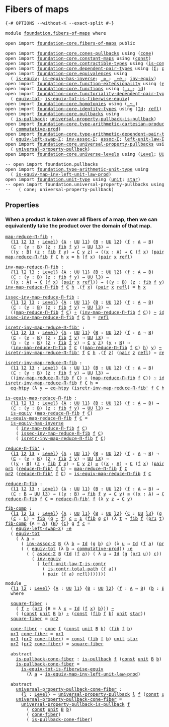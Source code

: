 # Fibers of maps

<pre class="Agda"><a id="27" class="Symbol">{-#</a> <a id="31" class="Keyword">OPTIONS</a> <a id="39" class="Pragma">--without-K</a> <a id="51" class="Pragma">--exact-split</a> <a id="65" class="Symbol">#-}</a>

<a id="70" class="Keyword">module</a> <a id="77" href="foundation.fibers-of-maps.html" class="Module">foundation.fibers-of-maps</a> <a id="103" class="Keyword">where</a>

<a id="110" class="Keyword">open</a> <a id="115" class="Keyword">import</a> <a id="122" href="foundation-core.fibers-of-maps.html" class="Module">foundation-core.fibers-of-maps</a> <a id="153" class="Keyword">public</a>

<a id="161" class="Keyword">open</a> <a id="166" class="Keyword">import</a> <a id="173" href="foundation-core.cones-pullbacks.html" class="Module">foundation-core.cones-pullbacks</a> <a id="205" class="Keyword">using</a> <a id="211" class="Symbol">(</a><a id="212" href="foundation-core.cones-pullbacks.html#1272" class="Function">cone</a><a id="216" class="Symbol">)</a>
<a id="218" class="Keyword">open</a> <a id="223" class="Keyword">import</a> <a id="230" href="foundation-core.constant-maps.html" class="Module">foundation-core.constant-maps</a> <a id="260" class="Keyword">using</a> <a id="266" class="Symbol">(</a><a id="267" href="foundation-core.constant-maps.html#203" class="Function">const</a><a id="272" class="Symbol">)</a>
<a id="274" class="Keyword">open</a> <a id="279" class="Keyword">import</a> <a id="286" href="foundation-core.contractible-types.html" class="Module">foundation-core.contractible-types</a> <a id="321" class="Keyword">using</a> <a id="327" class="Symbol">(</a><a id="328" href="foundation-core.contractible-types.html#2037" class="Function">is-contr-total-path</a><a id="347" class="Symbol">)</a>
<a id="349" class="Keyword">open</a> <a id="354" class="Keyword">import</a> <a id="361" href="foundation-core.dependent-pair-types.html" class="Module">foundation-core.dependent-pair-types</a> <a id="398" class="Keyword">using</a> <a id="404" class="Symbol">(</a><a id="405" href="foundation-core.dependent-pair-types.html#502" class="Record">Σ</a><a id="406" class="Symbol">;</a> <a id="408" href="foundation-core.dependent-pair-types.html#575" class="InductiveConstructor">pair</a><a id="412" class="Symbol">;</a> <a id="414" href="foundation-core.dependent-pair-types.html#592" class="Field">pr1</a><a id="417" class="Symbol">;</a> <a id="419" href="foundation-core.dependent-pair-types.html#604" class="Field">pr2</a><a id="422" class="Symbol">)</a>
<a id="424" class="Keyword">open</a> <a id="429" class="Keyword">import</a> <a id="436" href="foundation-core.equivalences.html" class="Module">foundation-core.equivalences</a> <a id="465" class="Keyword">using</a>
  <a id="473" class="Symbol">(</a> <a id="475" href="foundation-core.equivalences.html#1542" class="Function">is-equiv</a><a id="483" class="Symbol">;</a> <a id="485" href="foundation-core.equivalences.html#2999" class="Function">is-equiv-has-inverse</a><a id="505" class="Symbol">;</a> <a id="507" href="foundation-core.equivalences.html#1607" class="Function Operator">_≃_</a><a id="510" class="Symbol">;</a> <a id="512" href="foundation-core.equivalences.html#7855" class="Function Operator">_∘e_</a><a id="516" class="Symbol">;</a> <a id="518" href="foundation-core.equivalences.html#5707" class="Function">inv-equiv</a><a id="527" class="Symbol">)</a>
<a id="529" class="Keyword">open</a> <a id="534" class="Keyword">import</a> <a id="541" href="foundation-core.function-extensionality.html" class="Module">foundation-core.function-extensionality</a> <a id="581" class="Keyword">using</a> <a id="587" class="Symbol">(</a><a id="588" href="foundation-core.function-extensionality.html#1464" class="Function">eq-htpy</a><a id="595" class="Symbol">)</a>
<a id="597" class="Keyword">open</a> <a id="602" class="Keyword">import</a> <a id="609" href="foundation-core.functions.html" class="Module">foundation-core.functions</a> <a id="635" class="Keyword">using</a> <a id="641" class="Symbol">(</a><a id="642" href="foundation-core.functions.html#407" class="Function Operator">_∘_</a><a id="645" class="Symbol">;</a> <a id="647" href="foundation-core.functions.html#309" class="Function">id</a><a id="649" class="Symbol">)</a>
<a id="651" class="Keyword">open</a> <a id="656" class="Keyword">import</a> <a id="663" href="foundation-core.functoriality-dependent-pair-types.html" class="Module">foundation-core.functoriality-dependent-pair-types</a> <a id="714" class="Keyword">using</a>
  <a id="722" class="Symbol">(</a> <a id="724" href="foundation-core.functoriality-dependent-pair-types.html#6804" class="Function">equiv-tot</a><a id="733" class="Symbol">;</a> <a id="735" href="foundation-core.functoriality-dependent-pair-types.html#5869" class="Function">is-equiv-tot-is-fiberwise-equiv</a><a id="766" class="Symbol">)</a>
<a id="768" class="Keyword">open</a> <a id="773" class="Keyword">import</a> <a id="780" href="foundation-core.homotopies.html" class="Module">foundation-core.homotopies</a> <a id="807" class="Keyword">using</a> <a id="813" class="Symbol">(</a><a id="814" href="foundation-core.homotopies.html#545" class="Function Operator">_~_</a><a id="817" class="Symbol">)</a>
<a id="819" class="Keyword">open</a> <a id="824" class="Keyword">import</a> <a id="831" href="foundation-core.identity-types.html" class="Module">foundation-core.identity-types</a> <a id="862" class="Keyword">using</a> <a id="868" class="Symbol">(</a><a id="869" href="foundation-core.identity-types.html#641" class="Datatype">Id</a><a id="871" class="Symbol">;</a> <a id="873" href="foundation-core.identity-types.html#694" class="InductiveConstructor">refl</a><a id="877" class="Symbol">)</a>
<a id="879" class="Keyword">open</a> <a id="884" class="Keyword">import</a> <a id="891" href="foundation-core.pullbacks.html" class="Module">foundation-core.pullbacks</a> <a id="917" class="Keyword">using</a>
  <a id="925" class="Symbol">(</a> <a id="927" href="foundation-core.pullbacks.html#2909" class="Function">is-pullback</a><a id="938" class="Symbol">;</a> <a id="940" href="foundation-core.pullbacks.html#4103" class="Function">universal-property-pullback-is-pullback</a><a id="979" class="Symbol">)</a>
<a id="981" class="Keyword">open</a> <a id="986" class="Keyword">import</a> <a id="993" href="foundation-core.type-arithmetic-cartesian-product-types.html" class="Module">foundation-core.type-arithmetic-cartesian-product-types</a> <a id="1049" class="Keyword">using</a>
  <a id="1057" class="Symbol">(</a> <a id="1059" href="foundation-core.type-arithmetic-cartesian-product-types.html#2050" class="Function">commutative-prod</a><a id="1075" class="Symbol">)</a>
<a id="1077" class="Keyword">open</a> <a id="1082" class="Keyword">import</a> <a id="1089" href="foundation-core.type-arithmetic-dependent-pair-types.html" class="Module">foundation-core.type-arithmetic-dependent-pair-types</a> <a id="1142" class="Keyword">using</a>
  <a id="1150" class="Symbol">(</a> <a id="1152" href="foundation-core.type-arithmetic-dependent-pair-types.html#10226" class="Function">equiv-left-swap-Σ</a><a id="1169" class="Symbol">;</a> <a id="1171" href="foundation-core.type-arithmetic-dependent-pair-types.html#5795" class="Function">inv-assoc-Σ</a><a id="1182" class="Symbol">;</a> <a id="1184" href="foundation-core.type-arithmetic-dependent-pair-types.html#5662" class="Function">assoc-Σ</a><a id="1191" class="Symbol">;</a> <a id="1193" href="foundation-core.type-arithmetic-dependent-pair-types.html#3077" class="Function">left-unit-law-Σ-is-contr</a><a id="1217" class="Symbol">)</a>
<a id="1219" class="Keyword">open</a> <a id="1224" class="Keyword">import</a> <a id="1231" href="foundation-core.universal-property-pullbacks.html" class="Module">foundation-core.universal-property-pullbacks</a> <a id="1276" class="Keyword">using</a>
  <a id="1284" class="Symbol">(</a> <a id="1286" href="foundation-core.universal-property-pullbacks.html#687" class="Function">universal-property-pullback</a><a id="1313" class="Symbol">)</a>
<a id="1315" class="Keyword">open</a> <a id="1320" class="Keyword">import</a> <a id="1327" href="foundation-core.universe-levels.html" class="Module">foundation-core.universe-levels</a> <a id="1359" class="Keyword">using</a> <a id="1365" class="Symbol">(</a><a id="1366" href="Agda.Primitive.html#597" class="Postulate">Level</a><a id="1371" class="Symbol">;</a> <a id="1373" href="foundation-core.universe-levels.html#222" class="Primitive">UU</a><a id="1375" class="Symbol">)</a>

<a id="1378" class="Comment">-- open import foundation.pullbacks</a>
<a id="1414" class="Keyword">open</a> <a id="1419" class="Keyword">import</a> <a id="1426" href="foundation.type-arithmetic-unit-type.html" class="Module">foundation.type-arithmetic-unit-type</a> <a id="1463" class="Keyword">using</a>
  <a id="1471" class="Symbol">(</a> <a id="1473" href="foundation.type-arithmetic-unit-type.html#3080" class="Function">is-equiv-map-inv-left-unit-law-prod</a><a id="1508" class="Symbol">)</a>
<a id="1510" class="Keyword">open</a> <a id="1515" class="Keyword">import</a> <a id="1522" href="foundation.unit-type.html" class="Module">foundation.unit-type</a> <a id="1543" class="Keyword">using</a> <a id="1549" class="Symbol">(</a><a id="1550" href="foundation.unit-type.html#1075" class="Datatype">unit</a><a id="1554" class="Symbol">;</a> <a id="1556" href="foundation.unit-type.html#1099" class="InductiveConstructor">star</a><a id="1560" class="Symbol">)</a>
<a id="1562" class="Comment">-- open import foundation.universal-property-pullbacks using</a>
<a id="1623" class="Comment">--   ( cone; universal-property-pullback)</a>
</pre>
## Properties

### When a product is taken over all fibers of a map, then we can equivalently take the product over the domain of that map.

<pre class="Agda"><a id="map-reduce-Π-fib"></a><a id="1819" href="foundation.fibers-of-maps.html#1819" class="Function">map-reduce-Π-fib</a> <a id="1836" class="Symbol">:</a>
  <a id="1840" class="Symbol">{</a><a id="1841" href="foundation.fibers-of-maps.html#1841" class="Bound">l1</a> <a id="1844" href="foundation.fibers-of-maps.html#1844" class="Bound">l2</a> <a id="1847" href="foundation.fibers-of-maps.html#1847" class="Bound">l3</a> <a id="1850" class="Symbol">:</a> <a id="1852" href="Agda.Primitive.html#597" class="Postulate">Level</a><a id="1857" class="Symbol">}</a> <a id="1859" class="Symbol">{</a><a id="1860" href="foundation.fibers-of-maps.html#1860" class="Bound">A</a> <a id="1862" class="Symbol">:</a> <a id="1864" href="foundation-core.universe-levels.html#222" class="Primitive">UU</a> <a id="1867" href="foundation.fibers-of-maps.html#1841" class="Bound">l1</a><a id="1869" class="Symbol">}</a> <a id="1871" class="Symbol">{</a><a id="1872" href="foundation.fibers-of-maps.html#1872" class="Bound">B</a> <a id="1874" class="Symbol">:</a> <a id="1876" href="foundation-core.universe-levels.html#222" class="Primitive">UU</a> <a id="1879" href="foundation.fibers-of-maps.html#1844" class="Bound">l2</a><a id="1881" class="Symbol">}</a> <a id="1883" class="Symbol">(</a><a id="1884" href="foundation.fibers-of-maps.html#1884" class="Bound">f</a> <a id="1886" class="Symbol">:</a> <a id="1888" href="foundation.fibers-of-maps.html#1860" class="Bound">A</a> <a id="1890" class="Symbol">→</a> <a id="1892" href="foundation.fibers-of-maps.html#1872" class="Bound">B</a><a id="1893" class="Symbol">)</a>
  <a id="1897" class="Symbol">(</a><a id="1898" href="foundation.fibers-of-maps.html#1898" class="Bound">C</a> <a id="1900" class="Symbol">:</a> <a id="1902" class="Symbol">(</a><a id="1903" href="foundation.fibers-of-maps.html#1903" class="Bound">y</a> <a id="1905" class="Symbol">:</a> <a id="1907" href="foundation.fibers-of-maps.html#1872" class="Bound">B</a><a id="1908" class="Symbol">)</a> <a id="1910" class="Symbol">(</a><a id="1911" href="foundation.fibers-of-maps.html#1911" class="Bound">z</a> <a id="1913" class="Symbol">:</a> <a id="1915" href="foundation-core.fibers-of-maps.html#928" class="Function">fib</a> <a id="1919" href="foundation.fibers-of-maps.html#1884" class="Bound">f</a> <a id="1921" href="foundation.fibers-of-maps.html#1903" class="Bound">y</a><a id="1922" class="Symbol">)</a> <a id="1924" class="Symbol">→</a> <a id="1926" href="foundation-core.universe-levels.html#222" class="Primitive">UU</a> <a id="1929" href="foundation.fibers-of-maps.html#1847" class="Bound">l3</a><a id="1931" class="Symbol">)</a> <a id="1933" class="Symbol">→</a>
  <a id="1937" class="Symbol">((</a><a id="1939" href="foundation.fibers-of-maps.html#1939" class="Bound">y</a> <a id="1941" class="Symbol">:</a> <a id="1943" href="foundation.fibers-of-maps.html#1872" class="Bound">B</a><a id="1944" class="Symbol">)</a> <a id="1946" class="Symbol">(</a><a id="1947" href="foundation.fibers-of-maps.html#1947" class="Bound">z</a> <a id="1949" class="Symbol">:</a> <a id="1951" href="foundation-core.fibers-of-maps.html#928" class="Function">fib</a> <a id="1955" href="foundation.fibers-of-maps.html#1884" class="Bound">f</a> <a id="1957" href="foundation.fibers-of-maps.html#1939" class="Bound">y</a><a id="1958" class="Symbol">)</a> <a id="1960" class="Symbol">→</a> <a id="1962" href="foundation.fibers-of-maps.html#1898" class="Bound">C</a> <a id="1964" href="foundation.fibers-of-maps.html#1939" class="Bound">y</a> <a id="1966" href="foundation.fibers-of-maps.html#1947" class="Bound">z</a><a id="1967" class="Symbol">)</a> <a id="1969" class="Symbol">→</a> <a id="1971" class="Symbol">((</a><a id="1973" href="foundation.fibers-of-maps.html#1973" class="Bound">x</a> <a id="1975" class="Symbol">:</a> <a id="1977" href="foundation.fibers-of-maps.html#1860" class="Bound">A</a><a id="1978" class="Symbol">)</a> <a id="1980" class="Symbol">→</a> <a id="1982" href="foundation.fibers-of-maps.html#1898" class="Bound">C</a> <a id="1984" class="Symbol">(</a><a id="1985" href="foundation.fibers-of-maps.html#1884" class="Bound">f</a> <a id="1987" href="foundation.fibers-of-maps.html#1973" class="Bound">x</a><a id="1988" class="Symbol">)</a> <a id="1990" class="Symbol">(</a><a id="1991" href="foundation-core.dependent-pair-types.html#575" class="InductiveConstructor">pair</a> <a id="1996" href="foundation.fibers-of-maps.html#1973" class="Bound">x</a> <a id="1998" href="foundation-core.identity-types.html#694" class="InductiveConstructor">refl</a><a id="2002" class="Symbol">))</a>
<a id="2005" href="foundation.fibers-of-maps.html#1819" class="Function">map-reduce-Π-fib</a> <a id="2022" href="foundation.fibers-of-maps.html#2022" class="Bound">f</a> <a id="2024" href="foundation.fibers-of-maps.html#2024" class="Bound">C</a> <a id="2026" href="foundation.fibers-of-maps.html#2026" class="Bound">h</a> <a id="2028" href="foundation.fibers-of-maps.html#2028" class="Bound">x</a> <a id="2030" class="Symbol">=</a> <a id="2032" href="foundation.fibers-of-maps.html#2026" class="Bound">h</a> <a id="2034" class="Symbol">(</a><a id="2035" href="foundation.fibers-of-maps.html#2022" class="Bound">f</a> <a id="2037" href="foundation.fibers-of-maps.html#2028" class="Bound">x</a><a id="2038" class="Symbol">)</a> <a id="2040" class="Symbol">(</a><a id="2041" href="foundation-core.dependent-pair-types.html#575" class="InductiveConstructor">pair</a> <a id="2046" href="foundation.fibers-of-maps.html#2028" class="Bound">x</a> <a id="2048" href="foundation-core.identity-types.html#694" class="InductiveConstructor">refl</a><a id="2052" class="Symbol">)</a>

<a id="inv-map-reduce-Π-fib"></a><a id="2055" href="foundation.fibers-of-maps.html#2055" class="Function">inv-map-reduce-Π-fib</a> <a id="2076" class="Symbol">:</a>
  <a id="2080" class="Symbol">{</a><a id="2081" href="foundation.fibers-of-maps.html#2081" class="Bound">l1</a> <a id="2084" href="foundation.fibers-of-maps.html#2084" class="Bound">l2</a> <a id="2087" href="foundation.fibers-of-maps.html#2087" class="Bound">l3</a> <a id="2090" class="Symbol">:</a> <a id="2092" href="Agda.Primitive.html#597" class="Postulate">Level</a><a id="2097" class="Symbol">}</a> <a id="2099" class="Symbol">{</a><a id="2100" href="foundation.fibers-of-maps.html#2100" class="Bound">A</a> <a id="2102" class="Symbol">:</a> <a id="2104" href="foundation-core.universe-levels.html#222" class="Primitive">UU</a> <a id="2107" href="foundation.fibers-of-maps.html#2081" class="Bound">l1</a><a id="2109" class="Symbol">}</a> <a id="2111" class="Symbol">{</a><a id="2112" href="foundation.fibers-of-maps.html#2112" class="Bound">B</a> <a id="2114" class="Symbol">:</a> <a id="2116" href="foundation-core.universe-levels.html#222" class="Primitive">UU</a> <a id="2119" href="foundation.fibers-of-maps.html#2084" class="Bound">l2</a><a id="2121" class="Symbol">}</a> <a id="2123" class="Symbol">(</a><a id="2124" href="foundation.fibers-of-maps.html#2124" class="Bound">f</a> <a id="2126" class="Symbol">:</a> <a id="2128" href="foundation.fibers-of-maps.html#2100" class="Bound">A</a> <a id="2130" class="Symbol">→</a> <a id="2132" href="foundation.fibers-of-maps.html#2112" class="Bound">B</a><a id="2133" class="Symbol">)</a>
  <a id="2137" class="Symbol">(</a><a id="2138" href="foundation.fibers-of-maps.html#2138" class="Bound">C</a> <a id="2140" class="Symbol">:</a> <a id="2142" class="Symbol">(</a><a id="2143" href="foundation.fibers-of-maps.html#2143" class="Bound">y</a> <a id="2145" class="Symbol">:</a> <a id="2147" href="foundation.fibers-of-maps.html#2112" class="Bound">B</a><a id="2148" class="Symbol">)</a> <a id="2150" class="Symbol">(</a><a id="2151" href="foundation.fibers-of-maps.html#2151" class="Bound">z</a> <a id="2153" class="Symbol">:</a> <a id="2155" href="foundation-core.fibers-of-maps.html#928" class="Function">fib</a> <a id="2159" href="foundation.fibers-of-maps.html#2124" class="Bound">f</a> <a id="2161" href="foundation.fibers-of-maps.html#2143" class="Bound">y</a><a id="2162" class="Symbol">)</a> <a id="2164" class="Symbol">→</a> <a id="2166" href="foundation-core.universe-levels.html#222" class="Primitive">UU</a> <a id="2169" href="foundation.fibers-of-maps.html#2087" class="Bound">l3</a><a id="2171" class="Symbol">)</a> <a id="2173" class="Symbol">→</a>
  <a id="2177" class="Symbol">((</a><a id="2179" href="foundation.fibers-of-maps.html#2179" class="Bound">x</a> <a id="2181" class="Symbol">:</a> <a id="2183" href="foundation.fibers-of-maps.html#2100" class="Bound">A</a><a id="2184" class="Symbol">)</a> <a id="2186" class="Symbol">→</a> <a id="2188" href="foundation.fibers-of-maps.html#2138" class="Bound">C</a> <a id="2190" class="Symbol">(</a><a id="2191" href="foundation.fibers-of-maps.html#2124" class="Bound">f</a> <a id="2193" href="foundation.fibers-of-maps.html#2179" class="Bound">x</a><a id="2194" class="Symbol">)</a> <a id="2196" class="Symbol">(</a><a id="2197" href="foundation-core.dependent-pair-types.html#575" class="InductiveConstructor">pair</a> <a id="2202" href="foundation.fibers-of-maps.html#2179" class="Bound">x</a> <a id="2204" href="foundation-core.identity-types.html#694" class="InductiveConstructor">refl</a><a id="2208" class="Symbol">))</a> <a id="2211" class="Symbol">→</a> <a id="2213" class="Symbol">((</a><a id="2215" href="foundation.fibers-of-maps.html#2215" class="Bound">y</a> <a id="2217" class="Symbol">:</a> <a id="2219" href="foundation.fibers-of-maps.html#2112" class="Bound">B</a><a id="2220" class="Symbol">)</a> <a id="2222" class="Symbol">(</a><a id="2223" href="foundation.fibers-of-maps.html#2223" class="Bound">z</a> <a id="2225" class="Symbol">:</a> <a id="2227" href="foundation-core.fibers-of-maps.html#928" class="Function">fib</a> <a id="2231" href="foundation.fibers-of-maps.html#2124" class="Bound">f</a> <a id="2233" href="foundation.fibers-of-maps.html#2215" class="Bound">y</a><a id="2234" class="Symbol">)</a> <a id="2236" class="Symbol">→</a> <a id="2238" href="foundation.fibers-of-maps.html#2138" class="Bound">C</a> <a id="2240" href="foundation.fibers-of-maps.html#2215" class="Bound">y</a> <a id="2242" href="foundation.fibers-of-maps.html#2223" class="Bound">z</a><a id="2243" class="Symbol">)</a>
<a id="2245" href="foundation.fibers-of-maps.html#2055" class="Function">inv-map-reduce-Π-fib</a> <a id="2266" href="foundation.fibers-of-maps.html#2266" class="Bound">f</a> <a id="2268" href="foundation.fibers-of-maps.html#2268" class="Bound">C</a> <a id="2270" href="foundation.fibers-of-maps.html#2270" class="Bound">h</a> <a id="2272" class="DottedPattern Symbol">.(</a><a id="2274" href="foundation.fibers-of-maps.html#2266" class="DottedPattern Bound">f</a> <a id="2276" href="foundation.fibers-of-maps.html#2285" class="DottedPattern Bound">x</a><a id="2277" class="DottedPattern Symbol">)</a> <a id="2279" class="Symbol">(</a><a id="2280" href="foundation-core.dependent-pair-types.html#575" class="InductiveConstructor">pair</a> <a id="2285" href="foundation.fibers-of-maps.html#2285" class="Bound">x</a> <a id="2287" href="foundation-core.identity-types.html#694" class="InductiveConstructor">refl</a><a id="2291" class="Symbol">)</a> <a id="2293" class="Symbol">=</a> <a id="2295" href="foundation.fibers-of-maps.html#2270" class="Bound">h</a> <a id="2297" href="foundation.fibers-of-maps.html#2285" class="Bound">x</a>

<a id="issec-inv-map-reduce-Π-fib"></a><a id="2300" href="foundation.fibers-of-maps.html#2300" class="Function">issec-inv-map-reduce-Π-fib</a> <a id="2327" class="Symbol">:</a>
  <a id="2331" class="Symbol">{</a><a id="2332" href="foundation.fibers-of-maps.html#2332" class="Bound">l1</a> <a id="2335" href="foundation.fibers-of-maps.html#2335" class="Bound">l2</a> <a id="2338" href="foundation.fibers-of-maps.html#2338" class="Bound">l3</a> <a id="2341" class="Symbol">:</a> <a id="2343" href="Agda.Primitive.html#597" class="Postulate">Level</a><a id="2348" class="Symbol">}</a> <a id="2350" class="Symbol">{</a><a id="2351" href="foundation.fibers-of-maps.html#2351" class="Bound">A</a> <a id="2353" class="Symbol">:</a> <a id="2355" href="foundation-core.universe-levels.html#222" class="Primitive">UU</a> <a id="2358" href="foundation.fibers-of-maps.html#2332" class="Bound">l1</a><a id="2360" class="Symbol">}</a> <a id="2362" class="Symbol">{</a><a id="2363" href="foundation.fibers-of-maps.html#2363" class="Bound">B</a> <a id="2365" class="Symbol">:</a> <a id="2367" href="foundation-core.universe-levels.html#222" class="Primitive">UU</a> <a id="2370" href="foundation.fibers-of-maps.html#2335" class="Bound">l2</a><a id="2372" class="Symbol">}</a> <a id="2374" class="Symbol">(</a><a id="2375" href="foundation.fibers-of-maps.html#2375" class="Bound">f</a> <a id="2377" class="Symbol">:</a> <a id="2379" href="foundation.fibers-of-maps.html#2351" class="Bound">A</a> <a id="2381" class="Symbol">→</a> <a id="2383" href="foundation.fibers-of-maps.html#2363" class="Bound">B</a><a id="2384" class="Symbol">)</a>
  <a id="2388" class="Symbol">(</a><a id="2389" href="foundation.fibers-of-maps.html#2389" class="Bound">C</a> <a id="2391" class="Symbol">:</a> <a id="2393" class="Symbol">(</a><a id="2394" href="foundation.fibers-of-maps.html#2394" class="Bound">y</a> <a id="2396" class="Symbol">:</a> <a id="2398" href="foundation.fibers-of-maps.html#2363" class="Bound">B</a><a id="2399" class="Symbol">)</a> <a id="2401" class="Symbol">(</a><a id="2402" href="foundation.fibers-of-maps.html#2402" class="Bound">z</a> <a id="2404" class="Symbol">:</a> <a id="2406" href="foundation-core.fibers-of-maps.html#928" class="Function">fib</a> <a id="2410" href="foundation.fibers-of-maps.html#2375" class="Bound">f</a> <a id="2412" href="foundation.fibers-of-maps.html#2394" class="Bound">y</a><a id="2413" class="Symbol">)</a> <a id="2415" class="Symbol">→</a> <a id="2417" href="foundation-core.universe-levels.html#222" class="Primitive">UU</a> <a id="2420" href="foundation.fibers-of-maps.html#2338" class="Bound">l3</a><a id="2422" class="Symbol">)</a> <a id="2424" class="Symbol">→</a>
  <a id="2428" class="Symbol">((</a><a id="2430" href="foundation.fibers-of-maps.html#1819" class="Function">map-reduce-Π-fib</a> <a id="2447" href="foundation.fibers-of-maps.html#2375" class="Bound">f</a> <a id="2449" href="foundation.fibers-of-maps.html#2389" class="Bound">C</a><a id="2450" class="Symbol">)</a> <a id="2452" href="foundation-core.functions.html#407" class="Function Operator">∘</a> <a id="2454" class="Symbol">(</a><a id="2455" href="foundation.fibers-of-maps.html#2055" class="Function">inv-map-reduce-Π-fib</a> <a id="2476" href="foundation.fibers-of-maps.html#2375" class="Bound">f</a> <a id="2478" href="foundation.fibers-of-maps.html#2389" class="Bound">C</a><a id="2479" class="Symbol">))</a> <a id="2482" href="foundation-core.homotopies.html#545" class="Function Operator">~</a> <a id="2484" href="foundation-core.functions.html#309" class="Function">id</a>
<a id="2487" href="foundation.fibers-of-maps.html#2300" class="Function">issec-inv-map-reduce-Π-fib</a> <a id="2514" href="foundation.fibers-of-maps.html#2514" class="Bound">f</a> <a id="2516" href="foundation.fibers-of-maps.html#2516" class="Bound">C</a> <a id="2518" href="foundation.fibers-of-maps.html#2518" class="Bound">h</a> <a id="2520" class="Symbol">=</a> <a id="2522" href="foundation-core.identity-types.html#694" class="InductiveConstructor">refl</a>

<a id="isretr-inv-map-reduce-Π-fib&#39;"></a><a id="2528" href="foundation.fibers-of-maps.html#2528" class="Function">isretr-inv-map-reduce-Π-fib&#39;</a> <a id="2557" class="Symbol">:</a>
  <a id="2561" class="Symbol">{</a><a id="2562" href="foundation.fibers-of-maps.html#2562" class="Bound">l1</a> <a id="2565" href="foundation.fibers-of-maps.html#2565" class="Bound">l2</a> <a id="2568" href="foundation.fibers-of-maps.html#2568" class="Bound">l3</a> <a id="2571" class="Symbol">:</a> <a id="2573" href="Agda.Primitive.html#597" class="Postulate">Level</a><a id="2578" class="Symbol">}</a> <a id="2580" class="Symbol">{</a><a id="2581" href="foundation.fibers-of-maps.html#2581" class="Bound">A</a> <a id="2583" class="Symbol">:</a> <a id="2585" href="foundation-core.universe-levels.html#222" class="Primitive">UU</a> <a id="2588" href="foundation.fibers-of-maps.html#2562" class="Bound">l1</a><a id="2590" class="Symbol">}</a> <a id="2592" class="Symbol">{</a><a id="2593" href="foundation.fibers-of-maps.html#2593" class="Bound">B</a> <a id="2595" class="Symbol">:</a> <a id="2597" href="foundation-core.universe-levels.html#222" class="Primitive">UU</a> <a id="2600" href="foundation.fibers-of-maps.html#2565" class="Bound">l2</a><a id="2602" class="Symbol">}</a> <a id="2604" class="Symbol">(</a><a id="2605" href="foundation.fibers-of-maps.html#2605" class="Bound">f</a> <a id="2607" class="Symbol">:</a> <a id="2609" href="foundation.fibers-of-maps.html#2581" class="Bound">A</a> <a id="2611" class="Symbol">→</a> <a id="2613" href="foundation.fibers-of-maps.html#2593" class="Bound">B</a><a id="2614" class="Symbol">)</a>
  <a id="2618" class="Symbol">(</a><a id="2619" href="foundation.fibers-of-maps.html#2619" class="Bound">C</a> <a id="2621" class="Symbol">:</a> <a id="2623" class="Symbol">(</a><a id="2624" href="foundation.fibers-of-maps.html#2624" class="Bound">y</a> <a id="2626" class="Symbol">:</a> <a id="2628" href="foundation.fibers-of-maps.html#2593" class="Bound">B</a><a id="2629" class="Symbol">)</a> <a id="2631" class="Symbol">(</a><a id="2632" href="foundation.fibers-of-maps.html#2632" class="Bound">z</a> <a id="2634" class="Symbol">:</a> <a id="2636" href="foundation-core.fibers-of-maps.html#928" class="Function">fib</a> <a id="2640" href="foundation.fibers-of-maps.html#2605" class="Bound">f</a> <a id="2642" href="foundation.fibers-of-maps.html#2624" class="Bound">y</a><a id="2643" class="Symbol">)</a> <a id="2645" class="Symbol">→</a> <a id="2647" href="foundation-core.universe-levels.html#222" class="Primitive">UU</a> <a id="2650" href="foundation.fibers-of-maps.html#2568" class="Bound">l3</a><a id="2652" class="Symbol">)</a> <a id="2654" class="Symbol">→</a>
  <a id="2658" class="Symbol">(</a><a id="2659" href="foundation.fibers-of-maps.html#2659" class="Bound">h</a> <a id="2661" class="Symbol">:</a> <a id="2663" class="Symbol">(</a><a id="2664" href="foundation.fibers-of-maps.html#2664" class="Bound">y</a> <a id="2666" class="Symbol">:</a> <a id="2668" href="foundation.fibers-of-maps.html#2593" class="Bound">B</a><a id="2669" class="Symbol">)</a> <a id="2671" class="Symbol">(</a><a id="2672" href="foundation.fibers-of-maps.html#2672" class="Bound">z</a> <a id="2674" class="Symbol">:</a> <a id="2676" href="foundation-core.fibers-of-maps.html#928" class="Function">fib</a> <a id="2680" href="foundation.fibers-of-maps.html#2605" class="Bound">f</a> <a id="2682" href="foundation.fibers-of-maps.html#2664" class="Bound">y</a><a id="2683" class="Symbol">)</a> <a id="2685" class="Symbol">→</a> <a id="2687" href="foundation.fibers-of-maps.html#2619" class="Bound">C</a> <a id="2689" href="foundation.fibers-of-maps.html#2664" class="Bound">y</a> <a id="2691" href="foundation.fibers-of-maps.html#2672" class="Bound">z</a><a id="2692" class="Symbol">)</a> <a id="2694" class="Symbol">(</a><a id="2695" href="foundation.fibers-of-maps.html#2695" class="Bound">y</a> <a id="2697" class="Symbol">:</a> <a id="2699" href="foundation.fibers-of-maps.html#2593" class="Bound">B</a><a id="2700" class="Symbol">)</a> <a id="2702" class="Symbol">→</a>
  <a id="2706" class="Symbol">(</a><a id="2707" href="foundation.fibers-of-maps.html#2055" class="Function">inv-map-reduce-Π-fib</a> <a id="2728" href="foundation.fibers-of-maps.html#2605" class="Bound">f</a> <a id="2730" href="foundation.fibers-of-maps.html#2619" class="Bound">C</a> <a id="2732" class="Symbol">((</a><a id="2734" href="foundation.fibers-of-maps.html#1819" class="Function">map-reduce-Π-fib</a> <a id="2751" href="foundation.fibers-of-maps.html#2605" class="Bound">f</a> <a id="2753" href="foundation.fibers-of-maps.html#2619" class="Bound">C</a><a id="2754" class="Symbol">)</a> <a id="2756" href="foundation.fibers-of-maps.html#2659" class="Bound">h</a><a id="2757" class="Symbol">)</a> <a id="2759" href="foundation.fibers-of-maps.html#2695" class="Bound">y</a><a id="2760" class="Symbol">)</a> <a id="2762" href="foundation-core.homotopies.html#545" class="Function Operator">~</a> <a id="2764" class="Symbol">(</a><a id="2765" href="foundation.fibers-of-maps.html#2659" class="Bound">h</a> <a id="2767" href="foundation.fibers-of-maps.html#2695" class="Bound">y</a><a id="2768" class="Symbol">)</a>
<a id="2770" href="foundation.fibers-of-maps.html#2528" class="Function">isretr-inv-map-reduce-Π-fib&#39;</a> <a id="2799" href="foundation.fibers-of-maps.html#2799" class="Bound">f</a> <a id="2801" href="foundation.fibers-of-maps.html#2801" class="Bound">C</a> <a id="2803" href="foundation.fibers-of-maps.html#2803" class="Bound">h</a> <a id="2805" class="DottedPattern Symbol">.(</a><a id="2807" href="foundation.fibers-of-maps.html#2799" class="DottedPattern Bound">f</a> <a id="2809" href="foundation.fibers-of-maps.html#2818" class="DottedPattern Bound">z</a><a id="2810" class="DottedPattern Symbol">)</a> <a id="2812" class="Symbol">(</a><a id="2813" href="foundation-core.dependent-pair-types.html#575" class="InductiveConstructor">pair</a> <a id="2818" href="foundation.fibers-of-maps.html#2818" class="Bound">z</a> <a id="2820" href="foundation-core.identity-types.html#694" class="InductiveConstructor">refl</a><a id="2824" class="Symbol">)</a> <a id="2826" class="Symbol">=</a> <a id="2828" href="foundation-core.identity-types.html#694" class="InductiveConstructor">refl</a>

<a id="isretr-inv-map-reduce-Π-fib"></a><a id="2834" href="foundation.fibers-of-maps.html#2834" class="Function">isretr-inv-map-reduce-Π-fib</a> <a id="2862" class="Symbol">:</a>
  <a id="2866" class="Symbol">{</a><a id="2867" href="foundation.fibers-of-maps.html#2867" class="Bound">l1</a> <a id="2870" href="foundation.fibers-of-maps.html#2870" class="Bound">l2</a> <a id="2873" href="foundation.fibers-of-maps.html#2873" class="Bound">l3</a> <a id="2876" class="Symbol">:</a> <a id="2878" href="Agda.Primitive.html#597" class="Postulate">Level</a><a id="2883" class="Symbol">}</a> <a id="2885" class="Symbol">{</a><a id="2886" href="foundation.fibers-of-maps.html#2886" class="Bound">A</a> <a id="2888" class="Symbol">:</a> <a id="2890" href="foundation-core.universe-levels.html#222" class="Primitive">UU</a> <a id="2893" href="foundation.fibers-of-maps.html#2867" class="Bound">l1</a><a id="2895" class="Symbol">}</a> <a id="2897" class="Symbol">{</a><a id="2898" href="foundation.fibers-of-maps.html#2898" class="Bound">B</a> <a id="2900" class="Symbol">:</a> <a id="2902" href="foundation-core.universe-levels.html#222" class="Primitive">UU</a> <a id="2905" href="foundation.fibers-of-maps.html#2870" class="Bound">l2</a><a id="2907" class="Symbol">}</a> <a id="2909" class="Symbol">(</a><a id="2910" href="foundation.fibers-of-maps.html#2910" class="Bound">f</a> <a id="2912" class="Symbol">:</a> <a id="2914" href="foundation.fibers-of-maps.html#2886" class="Bound">A</a> <a id="2916" class="Symbol">→</a> <a id="2918" href="foundation.fibers-of-maps.html#2898" class="Bound">B</a><a id="2919" class="Symbol">)</a>
  <a id="2923" class="Symbol">(</a><a id="2924" href="foundation.fibers-of-maps.html#2924" class="Bound">C</a> <a id="2926" class="Symbol">:</a> <a id="2928" class="Symbol">(</a><a id="2929" href="foundation.fibers-of-maps.html#2929" class="Bound">y</a> <a id="2931" class="Symbol">:</a> <a id="2933" href="foundation.fibers-of-maps.html#2898" class="Bound">B</a><a id="2934" class="Symbol">)</a> <a id="2936" class="Symbol">(</a><a id="2937" href="foundation.fibers-of-maps.html#2937" class="Bound">z</a> <a id="2939" class="Symbol">:</a> <a id="2941" href="foundation-core.fibers-of-maps.html#928" class="Function">fib</a> <a id="2945" href="foundation.fibers-of-maps.html#2910" class="Bound">f</a> <a id="2947" href="foundation.fibers-of-maps.html#2929" class="Bound">y</a><a id="2948" class="Symbol">)</a> <a id="2950" class="Symbol">→</a> <a id="2952" href="foundation-core.universe-levels.html#222" class="Primitive">UU</a> <a id="2955" href="foundation.fibers-of-maps.html#2873" class="Bound">l3</a><a id="2957" class="Symbol">)</a> <a id="2959" class="Symbol">→</a>
  <a id="2963" class="Symbol">((</a><a id="2965" href="foundation.fibers-of-maps.html#2055" class="Function">inv-map-reduce-Π-fib</a> <a id="2986" href="foundation.fibers-of-maps.html#2910" class="Bound">f</a> <a id="2988" href="foundation.fibers-of-maps.html#2924" class="Bound">C</a><a id="2989" class="Symbol">)</a> <a id="2991" href="foundation-core.functions.html#407" class="Function Operator">∘</a> <a id="2993" class="Symbol">(</a><a id="2994" href="foundation.fibers-of-maps.html#1819" class="Function">map-reduce-Π-fib</a> <a id="3011" href="foundation.fibers-of-maps.html#2910" class="Bound">f</a> <a id="3013" href="foundation.fibers-of-maps.html#2924" class="Bound">C</a><a id="3014" class="Symbol">))</a> <a id="3017" href="foundation-core.homotopies.html#545" class="Function Operator">~</a> <a id="3019" href="foundation-core.functions.html#309" class="Function">id</a>
<a id="3022" href="foundation.fibers-of-maps.html#2834" class="Function">isretr-inv-map-reduce-Π-fib</a> <a id="3050" href="foundation.fibers-of-maps.html#3050" class="Bound">f</a> <a id="3052" href="foundation.fibers-of-maps.html#3052" class="Bound">C</a> <a id="3054" href="foundation.fibers-of-maps.html#3054" class="Bound">h</a> <a id="3056" class="Symbol">=</a>
  <a id="3060" href="foundation-core.function-extensionality.html#1464" class="Function">eq-htpy</a> <a id="3068" class="Symbol">(λ</a> <a id="3071" href="foundation.fibers-of-maps.html#3071" class="Bound">y</a> <a id="3073" class="Symbol">→</a> <a id="3075" href="foundation-core.function-extensionality.html#1464" class="Function">eq-htpy</a> <a id="3083" class="Symbol">(</a><a id="3084" href="foundation.fibers-of-maps.html#2528" class="Function">isretr-inv-map-reduce-Π-fib&#39;</a> <a id="3113" href="foundation.fibers-of-maps.html#3050" class="Bound">f</a> <a id="3115" href="foundation.fibers-of-maps.html#3052" class="Bound">C</a> <a id="3117" href="foundation.fibers-of-maps.html#3054" class="Bound">h</a> <a id="3119" href="foundation.fibers-of-maps.html#3071" class="Bound">y</a><a id="3120" class="Symbol">))</a>

<a id="is-equiv-map-reduce-Π-fib"></a><a id="3124" href="foundation.fibers-of-maps.html#3124" class="Function">is-equiv-map-reduce-Π-fib</a> <a id="3150" class="Symbol">:</a>
  <a id="3154" class="Symbol">{</a><a id="3155" href="foundation.fibers-of-maps.html#3155" class="Bound">l1</a> <a id="3158" href="foundation.fibers-of-maps.html#3158" class="Bound">l2</a> <a id="3161" href="foundation.fibers-of-maps.html#3161" class="Bound">l3</a> <a id="3164" class="Symbol">:</a> <a id="3166" href="Agda.Primitive.html#597" class="Postulate">Level</a><a id="3171" class="Symbol">}</a> <a id="3173" class="Symbol">{</a><a id="3174" href="foundation.fibers-of-maps.html#3174" class="Bound">A</a> <a id="3176" class="Symbol">:</a> <a id="3178" href="foundation-core.universe-levels.html#222" class="Primitive">UU</a> <a id="3181" href="foundation.fibers-of-maps.html#3155" class="Bound">l1</a><a id="3183" class="Symbol">}</a> <a id="3185" class="Symbol">{</a><a id="3186" href="foundation.fibers-of-maps.html#3186" class="Bound">B</a> <a id="3188" class="Symbol">:</a> <a id="3190" href="foundation-core.universe-levels.html#222" class="Primitive">UU</a> <a id="3193" href="foundation.fibers-of-maps.html#3158" class="Bound">l2</a><a id="3195" class="Symbol">}</a> <a id="3197" class="Symbol">(</a><a id="3198" href="foundation.fibers-of-maps.html#3198" class="Bound">f</a> <a id="3200" class="Symbol">:</a> <a id="3202" href="foundation.fibers-of-maps.html#3174" class="Bound">A</a> <a id="3204" class="Symbol">→</a> <a id="3206" href="foundation.fibers-of-maps.html#3186" class="Bound">B</a><a id="3207" class="Symbol">)</a> <a id="3209" class="Symbol">→</a>
  <a id="3213" class="Symbol">(</a><a id="3214" href="foundation.fibers-of-maps.html#3214" class="Bound">C</a> <a id="3216" class="Symbol">:</a> <a id="3218" class="Symbol">(</a><a id="3219" href="foundation.fibers-of-maps.html#3219" class="Bound">y</a> <a id="3221" class="Symbol">:</a> <a id="3223" href="foundation.fibers-of-maps.html#3186" class="Bound">B</a><a id="3224" class="Symbol">)</a> <a id="3226" class="Symbol">(</a><a id="3227" href="foundation.fibers-of-maps.html#3227" class="Bound">z</a> <a id="3229" class="Symbol">:</a> <a id="3231" href="foundation-core.fibers-of-maps.html#928" class="Function">fib</a> <a id="3235" href="foundation.fibers-of-maps.html#3198" class="Bound">f</a> <a id="3237" href="foundation.fibers-of-maps.html#3219" class="Bound">y</a><a id="3238" class="Symbol">)</a> <a id="3240" class="Symbol">→</a> <a id="3242" href="foundation-core.universe-levels.html#222" class="Primitive">UU</a> <a id="3245" href="foundation.fibers-of-maps.html#3161" class="Bound">l3</a><a id="3247" class="Symbol">)</a> <a id="3249" class="Symbol">→</a>
  <a id="3253" href="foundation-core.equivalences.html#1542" class="Function">is-equiv</a> <a id="3262" class="Symbol">(</a><a id="3263" href="foundation.fibers-of-maps.html#1819" class="Function">map-reduce-Π-fib</a> <a id="3280" href="foundation.fibers-of-maps.html#3198" class="Bound">f</a> <a id="3282" href="foundation.fibers-of-maps.html#3214" class="Bound">C</a><a id="3283" class="Symbol">)</a>
<a id="3285" href="foundation.fibers-of-maps.html#3124" class="Function">is-equiv-map-reduce-Π-fib</a> <a id="3311" href="foundation.fibers-of-maps.html#3311" class="Bound">f</a> <a id="3313" href="foundation.fibers-of-maps.html#3313" class="Bound">C</a> <a id="3315" class="Symbol">=</a>
  <a id="3319" href="foundation-core.equivalences.html#2999" class="Function">is-equiv-has-inverse</a>
    <a id="3344" class="Symbol">(</a> <a id="3346" href="foundation.fibers-of-maps.html#2055" class="Function">inv-map-reduce-Π-fib</a> <a id="3367" href="foundation.fibers-of-maps.html#3311" class="Bound">f</a> <a id="3369" href="foundation.fibers-of-maps.html#3313" class="Bound">C</a><a id="3370" class="Symbol">)</a>
    <a id="3376" class="Symbol">(</a> <a id="3378" href="foundation.fibers-of-maps.html#2300" class="Function">issec-inv-map-reduce-Π-fib</a> <a id="3405" href="foundation.fibers-of-maps.html#3311" class="Bound">f</a> <a id="3407" href="foundation.fibers-of-maps.html#3313" class="Bound">C</a><a id="3408" class="Symbol">)</a>
    <a id="3414" class="Symbol">(</a> <a id="3416" href="foundation.fibers-of-maps.html#2834" class="Function">isretr-inv-map-reduce-Π-fib</a> <a id="3444" href="foundation.fibers-of-maps.html#3311" class="Bound">f</a> <a id="3446" href="foundation.fibers-of-maps.html#3313" class="Bound">C</a><a id="3447" class="Symbol">)</a>

<a id="reduce-Π-fib&#39;"></a><a id="3450" href="foundation.fibers-of-maps.html#3450" class="Function">reduce-Π-fib&#39;</a> <a id="3464" class="Symbol">:</a>
  <a id="3468" class="Symbol">{</a><a id="3469" href="foundation.fibers-of-maps.html#3469" class="Bound">l1</a> <a id="3472" href="foundation.fibers-of-maps.html#3472" class="Bound">l2</a> <a id="3475" href="foundation.fibers-of-maps.html#3475" class="Bound">l3</a> <a id="3478" class="Symbol">:</a> <a id="3480" href="Agda.Primitive.html#597" class="Postulate">Level</a><a id="3485" class="Symbol">}</a> <a id="3487" class="Symbol">{</a><a id="3488" href="foundation.fibers-of-maps.html#3488" class="Bound">A</a> <a id="3490" class="Symbol">:</a> <a id="3492" href="foundation-core.universe-levels.html#222" class="Primitive">UU</a> <a id="3495" href="foundation.fibers-of-maps.html#3469" class="Bound">l1</a><a id="3497" class="Symbol">}</a> <a id="3499" class="Symbol">{</a><a id="3500" href="foundation.fibers-of-maps.html#3500" class="Bound">B</a> <a id="3502" class="Symbol">:</a> <a id="3504" href="foundation-core.universe-levels.html#222" class="Primitive">UU</a> <a id="3507" href="foundation.fibers-of-maps.html#3472" class="Bound">l2</a><a id="3509" class="Symbol">}</a> <a id="3511" class="Symbol">(</a><a id="3512" href="foundation.fibers-of-maps.html#3512" class="Bound">f</a> <a id="3514" class="Symbol">:</a> <a id="3516" href="foundation.fibers-of-maps.html#3488" class="Bound">A</a> <a id="3518" class="Symbol">→</a> <a id="3520" href="foundation.fibers-of-maps.html#3500" class="Bound">B</a><a id="3521" class="Symbol">)</a> <a id="3523" class="Symbol">→</a>
  <a id="3527" class="Symbol">(</a><a id="3528" href="foundation.fibers-of-maps.html#3528" class="Bound">C</a> <a id="3530" class="Symbol">:</a> <a id="3532" class="Symbol">(</a><a id="3533" href="foundation.fibers-of-maps.html#3533" class="Bound">y</a> <a id="3535" class="Symbol">:</a> <a id="3537" href="foundation.fibers-of-maps.html#3500" class="Bound">B</a><a id="3538" class="Symbol">)</a> <a id="3540" class="Symbol">(</a><a id="3541" href="foundation.fibers-of-maps.html#3541" class="Bound">z</a> <a id="3543" class="Symbol">:</a> <a id="3545" href="foundation-core.fibers-of-maps.html#928" class="Function">fib</a> <a id="3549" href="foundation.fibers-of-maps.html#3512" class="Bound">f</a> <a id="3551" href="foundation.fibers-of-maps.html#3533" class="Bound">y</a><a id="3552" class="Symbol">)</a> <a id="3554" class="Symbol">→</a> <a id="3556" href="foundation-core.universe-levels.html#222" class="Primitive">UU</a> <a id="3559" href="foundation.fibers-of-maps.html#3475" class="Bound">l3</a><a id="3561" class="Symbol">)</a> <a id="3563" class="Symbol">→</a>
  <a id="3567" class="Symbol">((</a><a id="3569" href="foundation.fibers-of-maps.html#3569" class="Bound">y</a> <a id="3571" class="Symbol">:</a> <a id="3573" href="foundation.fibers-of-maps.html#3500" class="Bound">B</a><a id="3574" class="Symbol">)</a> <a id="3576" class="Symbol">(</a><a id="3577" href="foundation.fibers-of-maps.html#3577" class="Bound">z</a> <a id="3579" class="Symbol">:</a> <a id="3581" href="foundation-core.fibers-of-maps.html#928" class="Function">fib</a> <a id="3585" href="foundation.fibers-of-maps.html#3512" class="Bound">f</a> <a id="3587" href="foundation.fibers-of-maps.html#3569" class="Bound">y</a><a id="3588" class="Symbol">)</a> <a id="3590" class="Symbol">→</a> <a id="3592" href="foundation.fibers-of-maps.html#3528" class="Bound">C</a> <a id="3594" href="foundation.fibers-of-maps.html#3569" class="Bound">y</a> <a id="3596" href="foundation.fibers-of-maps.html#3577" class="Bound">z</a><a id="3597" class="Symbol">)</a> <a id="3599" href="foundation-core.equivalences.html#1607" class="Function Operator">≃</a> <a id="3601" class="Symbol">((</a><a id="3603" href="foundation.fibers-of-maps.html#3603" class="Bound">x</a> <a id="3605" class="Symbol">:</a> <a id="3607" href="foundation.fibers-of-maps.html#3488" class="Bound">A</a><a id="3608" class="Symbol">)</a> <a id="3610" class="Symbol">→</a> <a id="3612" href="foundation.fibers-of-maps.html#3528" class="Bound">C</a> <a id="3614" class="Symbol">(</a><a id="3615" href="foundation.fibers-of-maps.html#3512" class="Bound">f</a> <a id="3617" href="foundation.fibers-of-maps.html#3603" class="Bound">x</a><a id="3618" class="Symbol">)</a> <a id="3620" class="Symbol">(</a><a id="3621" href="foundation-core.dependent-pair-types.html#575" class="InductiveConstructor">pair</a> <a id="3626" href="foundation.fibers-of-maps.html#3603" class="Bound">x</a> <a id="3628" href="foundation-core.identity-types.html#694" class="InductiveConstructor">refl</a><a id="3632" class="Symbol">))</a>
<a id="3635" href="foundation-core.dependent-pair-types.html#592" class="Field">pr1</a> <a id="3639" class="Symbol">(</a><a id="3640" href="foundation.fibers-of-maps.html#3450" class="Function">reduce-Π-fib&#39;</a> <a id="3654" href="foundation.fibers-of-maps.html#3654" class="Bound">f</a> <a id="3656" href="foundation.fibers-of-maps.html#3656" class="Bound">C</a><a id="3657" class="Symbol">)</a> <a id="3659" class="Symbol">=</a> <a id="3661" href="foundation.fibers-of-maps.html#1819" class="Function">map-reduce-Π-fib</a> <a id="3678" href="foundation.fibers-of-maps.html#3654" class="Bound">f</a> <a id="3680" href="foundation.fibers-of-maps.html#3656" class="Bound">C</a>
<a id="3682" href="foundation-core.dependent-pair-types.html#604" class="Field">pr2</a> <a id="3686" class="Symbol">(</a><a id="3687" href="foundation.fibers-of-maps.html#3450" class="Function">reduce-Π-fib&#39;</a> <a id="3701" href="foundation.fibers-of-maps.html#3701" class="Bound">f</a> <a id="3703" href="foundation.fibers-of-maps.html#3703" class="Bound">C</a><a id="3704" class="Symbol">)</a> <a id="3706" class="Symbol">=</a> <a id="3708" href="foundation.fibers-of-maps.html#3124" class="Function">is-equiv-map-reduce-Π-fib</a> <a id="3734" href="foundation.fibers-of-maps.html#3701" class="Bound">f</a> <a id="3736" href="foundation.fibers-of-maps.html#3703" class="Bound">C</a>

<a id="reduce-Π-fib"></a><a id="3739" href="foundation.fibers-of-maps.html#3739" class="Function">reduce-Π-fib</a> <a id="3752" class="Symbol">:</a>
  <a id="3756" class="Symbol">{</a><a id="3757" href="foundation.fibers-of-maps.html#3757" class="Bound">l1</a> <a id="3760" href="foundation.fibers-of-maps.html#3760" class="Bound">l2</a> <a id="3763" href="foundation.fibers-of-maps.html#3763" class="Bound">l3</a> <a id="3766" class="Symbol">:</a> <a id="3768" href="Agda.Primitive.html#597" class="Postulate">Level</a><a id="3773" class="Symbol">}</a> <a id="3775" class="Symbol">{</a><a id="3776" href="foundation.fibers-of-maps.html#3776" class="Bound">A</a> <a id="3778" class="Symbol">:</a> <a id="3780" href="foundation-core.universe-levels.html#222" class="Primitive">UU</a> <a id="3783" href="foundation.fibers-of-maps.html#3757" class="Bound">l1</a><a id="3785" class="Symbol">}</a> <a id="3787" class="Symbol">{</a><a id="3788" href="foundation.fibers-of-maps.html#3788" class="Bound">B</a> <a id="3790" class="Symbol">:</a> <a id="3792" href="foundation-core.universe-levels.html#222" class="Primitive">UU</a> <a id="3795" href="foundation.fibers-of-maps.html#3760" class="Bound">l2</a><a id="3797" class="Symbol">}</a> <a id="3799" class="Symbol">(</a><a id="3800" href="foundation.fibers-of-maps.html#3800" class="Bound">f</a> <a id="3802" class="Symbol">:</a> <a id="3804" href="foundation.fibers-of-maps.html#3776" class="Bound">A</a> <a id="3806" class="Symbol">→</a> <a id="3808" href="foundation.fibers-of-maps.html#3788" class="Bound">B</a><a id="3809" class="Symbol">)</a> <a id="3811" class="Symbol">→</a>
  <a id="3815" class="Symbol">(</a><a id="3816" href="foundation.fibers-of-maps.html#3816" class="Bound">C</a> <a id="3818" class="Symbol">:</a> <a id="3820" href="foundation.fibers-of-maps.html#3788" class="Bound">B</a> <a id="3822" class="Symbol">→</a> <a id="3824" href="foundation-core.universe-levels.html#222" class="Primitive">UU</a> <a id="3827" href="foundation.fibers-of-maps.html#3763" class="Bound">l3</a><a id="3829" class="Symbol">)</a> <a id="3831" class="Symbol">→</a> <a id="3833" class="Symbol">((</a><a id="3835" href="foundation.fibers-of-maps.html#3835" class="Bound">y</a> <a id="3837" class="Symbol">:</a> <a id="3839" href="foundation.fibers-of-maps.html#3788" class="Bound">B</a><a id="3840" class="Symbol">)</a> <a id="3842" class="Symbol">→</a> <a id="3844" href="foundation-core.fibers-of-maps.html#928" class="Function">fib</a> <a id="3848" href="foundation.fibers-of-maps.html#3800" class="Bound">f</a> <a id="3850" href="foundation.fibers-of-maps.html#3835" class="Bound">y</a> <a id="3852" class="Symbol">→</a> <a id="3854" href="foundation.fibers-of-maps.html#3816" class="Bound">C</a> <a id="3856" href="foundation.fibers-of-maps.html#3835" class="Bound">y</a><a id="3857" class="Symbol">)</a> <a id="3859" href="foundation-core.equivalences.html#1607" class="Function Operator">≃</a> <a id="3861" class="Symbol">((</a><a id="3863" href="foundation.fibers-of-maps.html#3863" class="Bound">x</a> <a id="3865" class="Symbol">:</a> <a id="3867" href="foundation.fibers-of-maps.html#3776" class="Bound">A</a><a id="3868" class="Symbol">)</a> <a id="3870" class="Symbol">→</a> <a id="3872" href="foundation.fibers-of-maps.html#3816" class="Bound">C</a> <a id="3874" class="Symbol">(</a><a id="3875" href="foundation.fibers-of-maps.html#3800" class="Bound">f</a> <a id="3877" href="foundation.fibers-of-maps.html#3863" class="Bound">x</a><a id="3878" class="Symbol">))</a>
<a id="3881" href="foundation.fibers-of-maps.html#3739" class="Function">reduce-Π-fib</a> <a id="3894" href="foundation.fibers-of-maps.html#3894" class="Bound">f</a> <a id="3896" href="foundation.fibers-of-maps.html#3896" class="Bound">C</a> <a id="3898" class="Symbol">=</a> <a id="3900" href="foundation.fibers-of-maps.html#3450" class="Function">reduce-Π-fib&#39;</a> <a id="3914" href="foundation.fibers-of-maps.html#3894" class="Bound">f</a> <a id="3916" class="Symbol">(λ</a> <a id="3919" href="foundation.fibers-of-maps.html#3919" class="Bound">y</a> <a id="3921" href="foundation.fibers-of-maps.html#3921" class="Bound">z</a> <a id="3923" class="Symbol">→</a> <a id="3925" href="foundation.fibers-of-maps.html#3896" class="Bound">C</a> <a id="3927" href="foundation.fibers-of-maps.html#3919" class="Bound">y</a><a id="3928" class="Symbol">)</a>
</pre>
<pre class="Agda"><a id="fib-comp"></a><a id="3943" href="foundation.fibers-of-maps.html#3943" class="Function">fib-comp</a> <a id="3952" class="Symbol">:</a>
  <a id="3956" class="Symbol">{</a><a id="3957" href="foundation.fibers-of-maps.html#3957" class="Bound">l1</a> <a id="3960" href="foundation.fibers-of-maps.html#3960" class="Bound">l2</a> <a id="3963" href="foundation.fibers-of-maps.html#3963" class="Bound">l3</a> <a id="3966" class="Symbol">:</a> <a id="3968" href="Agda.Primitive.html#597" class="Postulate">Level</a><a id="3973" class="Symbol">}</a> <a id="3975" class="Symbol">{</a><a id="3976" href="foundation.fibers-of-maps.html#3976" class="Bound">A</a> <a id="3978" class="Symbol">:</a> <a id="3980" href="foundation-core.universe-levels.html#222" class="Primitive">UU</a> <a id="3983" href="foundation.fibers-of-maps.html#3957" class="Bound">l1</a><a id="3985" class="Symbol">}</a> <a id="3987" class="Symbol">{</a><a id="3988" href="foundation.fibers-of-maps.html#3988" class="Bound">B</a> <a id="3990" class="Symbol">:</a> <a id="3992" href="foundation-core.universe-levels.html#222" class="Primitive">UU</a> <a id="3995" href="foundation.fibers-of-maps.html#3960" class="Bound">l2</a><a id="3997" class="Symbol">}</a> <a id="3999" class="Symbol">{</a><a id="4000" href="foundation.fibers-of-maps.html#4000" class="Bound">C</a> <a id="4002" class="Symbol">:</a> <a id="4004" href="foundation-core.universe-levels.html#222" class="Primitive">UU</a> <a id="4007" href="foundation.fibers-of-maps.html#3963" class="Bound">l3</a><a id="4009" class="Symbol">}</a> <a id="4011" class="Symbol">(</a><a id="4012" href="foundation.fibers-of-maps.html#4012" class="Bound">g</a> <a id="4014" class="Symbol">:</a> <a id="4016" href="foundation.fibers-of-maps.html#3988" class="Bound">B</a> <a id="4018" class="Symbol">→</a> <a id="4020" href="foundation.fibers-of-maps.html#4000" class="Bound">C</a><a id="4021" class="Symbol">)</a> <a id="4023" class="Symbol">(</a><a id="4024" href="foundation.fibers-of-maps.html#4024" class="Bound">f</a> <a id="4026" class="Symbol">:</a> <a id="4028" href="foundation.fibers-of-maps.html#3976" class="Bound">A</a> <a id="4030" class="Symbol">→</a> <a id="4032" href="foundation.fibers-of-maps.html#3988" class="Bound">B</a><a id="4033" class="Symbol">)</a>
  <a id="4037" class="Symbol">(</a><a id="4038" href="foundation.fibers-of-maps.html#4038" class="Bound">c</a> <a id="4040" class="Symbol">:</a> <a id="4042" href="foundation.fibers-of-maps.html#4000" class="Bound">C</a><a id="4043" class="Symbol">)</a> <a id="4045" class="Symbol">→</a> <a id="4047" href="foundation-core.fibers-of-maps.html#928" class="Function">fib</a> <a id="4051" class="Symbol">(</a><a id="4052" href="foundation.fibers-of-maps.html#4012" class="Bound">g</a> <a id="4054" href="foundation-core.functions.html#407" class="Function Operator">∘</a> <a id="4056" href="foundation.fibers-of-maps.html#4024" class="Bound">f</a><a id="4057" class="Symbol">)</a> <a id="4059" href="foundation.fibers-of-maps.html#4038" class="Bound">c</a> <a id="4061" href="foundation-core.equivalences.html#1607" class="Function Operator">≃</a> <a id="4063" href="foundation-core.dependent-pair-types.html#502" class="Record">Σ</a> <a id="4065" class="Symbol">(</a><a id="4066" href="foundation-core.fibers-of-maps.html#928" class="Function">fib</a> <a id="4070" href="foundation.fibers-of-maps.html#4012" class="Bound">g</a> <a id="4072" href="foundation.fibers-of-maps.html#4038" class="Bound">c</a><a id="4073" class="Symbol">)</a> <a id="4075" class="Symbol">(λ</a> <a id="4078" href="foundation.fibers-of-maps.html#4078" class="Bound">t</a> <a id="4080" class="Symbol">→</a> <a id="4082" href="foundation-core.fibers-of-maps.html#928" class="Function">fib</a> <a id="4086" href="foundation.fibers-of-maps.html#4024" class="Bound">f</a> <a id="4088" class="Symbol">(</a><a id="4089" href="foundation-core.dependent-pair-types.html#592" class="Field">pr1</a> <a id="4093" href="foundation.fibers-of-maps.html#4078" class="Bound">t</a><a id="4094" class="Symbol">))</a>
<a id="4097" href="foundation.fibers-of-maps.html#3943" class="Function">fib-comp</a> <a id="4106" class="Symbol">{</a><a id="4107" class="Argument">A</a> <a id="4109" class="Symbol">=</a> <a id="4111" href="foundation.fibers-of-maps.html#4111" class="Bound">A</a><a id="4112" class="Symbol">}</a> <a id="4114" class="Symbol">{</a><a id="4115" href="foundation.fibers-of-maps.html#4115" class="Bound">B</a><a id="4116" class="Symbol">}</a> <a id="4118" class="Symbol">{</a><a id="4119" href="foundation.fibers-of-maps.html#4119" class="Bound">C</a><a id="4120" class="Symbol">}</a> <a id="4122" href="foundation.fibers-of-maps.html#4122" class="Bound">g</a> <a id="4124" href="foundation.fibers-of-maps.html#4124" class="Bound">f</a> <a id="4126" href="foundation.fibers-of-maps.html#4126" class="Bound">c</a> <a id="4128" class="Symbol">=</a>
  <a id="4132" class="Symbol">(</a> <a id="4134" href="foundation-core.type-arithmetic-dependent-pair-types.html#10226" class="Function">equiv-left-swap-Σ</a><a id="4151" class="Symbol">)</a> <a id="4153" href="foundation-core.equivalences.html#7855" class="Function Operator">∘e</a>
  <a id="4158" class="Symbol">(</a> <a id="4160" href="foundation-core.functoriality-dependent-pair-types.html#6804" class="Function">equiv-tot</a>
    <a id="4174" class="Symbol">(</a> <a id="4176" class="Symbol">λ</a> <a id="4178" href="foundation.fibers-of-maps.html#4178" class="Bound">a</a> <a id="4180" class="Symbol">→</a>
      <a id="4188" class="Symbol">(</a> <a id="4190" href="foundation-core.type-arithmetic-dependent-pair-types.html#5795" class="Function">inv-assoc-Σ</a> <a id="4202" href="foundation.fibers-of-maps.html#4115" class="Bound">B</a> <a id="4204" class="Symbol">(λ</a> <a id="4207" href="foundation.fibers-of-maps.html#4207" class="Bound">b</a> <a id="4209" class="Symbol">→</a> <a id="4211" href="foundation-core.identity-types.html#641" class="Datatype">Id</a> <a id="4214" class="Symbol">(</a><a id="4215" href="foundation.fibers-of-maps.html#4122" class="Bound">g</a> <a id="4217" href="foundation.fibers-of-maps.html#4207" class="Bound">b</a><a id="4218" class="Symbol">)</a> <a id="4220" href="foundation.fibers-of-maps.html#4126" class="Bound">c</a><a id="4221" class="Symbol">)</a> <a id="4223" class="Symbol">(λ</a> <a id="4226" href="foundation.fibers-of-maps.html#4226" class="Bound">u</a> <a id="4228" class="Symbol">→</a> <a id="4230" href="foundation-core.identity-types.html#641" class="Datatype">Id</a> <a id="4233" class="Symbol">(</a><a id="4234" href="foundation.fibers-of-maps.html#4124" class="Bound">f</a> <a id="4236" href="foundation.fibers-of-maps.html#4178" class="Bound">a</a><a id="4237" class="Symbol">)</a> <a id="4239" class="Symbol">(</a><a id="4240" href="foundation-core.dependent-pair-types.html#592" class="Field">pr1</a> <a id="4244" href="foundation.fibers-of-maps.html#4226" class="Bound">u</a><a id="4245" class="Symbol">)))</a> <a id="4249" href="foundation-core.equivalences.html#7855" class="Function Operator">∘e</a>
      <a id="4258" class="Symbol">(</a> <a id="4260" class="Symbol">(</a> <a id="4262" href="foundation-core.functoriality-dependent-pair-types.html#6804" class="Function">equiv-tot</a> <a id="4272" class="Symbol">(λ</a> <a id="4275" href="foundation.fibers-of-maps.html#4275" class="Bound">b</a> <a id="4277" class="Symbol">→</a> <a id="4279" href="foundation-core.type-arithmetic-cartesian-product-types.html#2050" class="Function">commutative-prod</a><a id="4295" class="Symbol">))</a> <a id="4298" href="foundation-core.equivalences.html#7855" class="Function Operator">∘e</a>
        <a id="4309" class="Symbol">(</a> <a id="4311" class="Symbol">(</a> <a id="4313" href="foundation-core.type-arithmetic-dependent-pair-types.html#5662" class="Function">assoc-Σ</a> <a id="4321" href="foundation.fibers-of-maps.html#4115" class="Bound">B</a> <a id="4323" class="Symbol">(</a><a id="4324" href="foundation-core.identity-types.html#641" class="Datatype">Id</a> <a id="4327" class="Symbol">(</a><a id="4328" href="foundation.fibers-of-maps.html#4124" class="Bound">f</a> <a id="4330" href="foundation.fibers-of-maps.html#4178" class="Bound">a</a><a id="4331" class="Symbol">))</a> <a id="4334" class="Symbol">(</a> <a id="4336" class="Symbol">λ</a> <a id="4338" href="foundation.fibers-of-maps.html#4338" class="Bound">u</a> <a id="4340" class="Symbol">→</a> <a id="4342" href="foundation-core.identity-types.html#641" class="Datatype">Id</a> <a id="4345" class="Symbol">(</a><a id="4346" href="foundation.fibers-of-maps.html#4122" class="Bound">g</a> <a id="4348" class="Symbol">(</a><a id="4349" href="foundation-core.dependent-pair-types.html#592" class="Field">pr1</a> <a id="4353" href="foundation.fibers-of-maps.html#4338" class="Bound">u</a><a id="4354" class="Symbol">))</a> <a id="4357" href="foundation.fibers-of-maps.html#4126" class="Bound">c</a><a id="4358" class="Symbol">))</a> <a id="4361" href="foundation-core.equivalences.html#7855" class="Function Operator">∘e</a>
          <a id="4374" class="Symbol">(</a> <a id="4376" href="foundation-core.equivalences.html#5707" class="Function">inv-equiv</a>
            <a id="4398" class="Symbol">(</a> <a id="4400" href="foundation-core.type-arithmetic-dependent-pair-types.html#3077" class="Function">left-unit-law-Σ-is-contr</a>
              <a id="4439" class="Symbol">(</a> <a id="4441" href="foundation-core.contractible-types.html#2037" class="Function">is-contr-total-path</a> <a id="4461" class="Symbol">(</a><a id="4462" href="foundation.fibers-of-maps.html#4124" class="Bound">f</a> <a id="4464" href="foundation.fibers-of-maps.html#4178" class="Bound">a</a><a id="4465" class="Symbol">))</a>
              <a id="4482" class="Symbol">(</a> <a id="4484" href="foundation-core.dependent-pair-types.html#575" class="InductiveConstructor">pair</a> <a id="4489" class="Symbol">(</a><a id="4490" href="foundation.fibers-of-maps.html#4124" class="Bound">f</a> <a id="4492" href="foundation.fibers-of-maps.html#4178" class="Bound">a</a><a id="4493" class="Symbol">)</a> <a id="4495" href="foundation-core.identity-types.html#694" class="InductiveConstructor">refl</a><a id="4499" class="Symbol">)))))))</a>
</pre>
<pre class="Agda"><a id="4520" class="Keyword">module</a> <a id="4527" href="foundation.fibers-of-maps.html#4527" class="Module">_</a>
  <a id="4531" class="Symbol">{</a><a id="4532" href="foundation.fibers-of-maps.html#4532" class="Bound">l1</a> <a id="4535" href="foundation.fibers-of-maps.html#4535" class="Bound">l2</a> <a id="4538" class="Symbol">:</a> <a id="4540" href="Agda.Primitive.html#597" class="Postulate">Level</a><a id="4545" class="Symbol">}</a> <a id="4547" class="Symbol">{</a><a id="4548" href="foundation.fibers-of-maps.html#4548" class="Bound">A</a> <a id="4550" class="Symbol">:</a> <a id="4552" href="foundation-core.universe-levels.html#222" class="Primitive">UU</a> <a id="4555" href="foundation.fibers-of-maps.html#4532" class="Bound">l1</a><a id="4557" class="Symbol">}</a> <a id="4559" class="Symbol">{</a><a id="4560" href="foundation.fibers-of-maps.html#4560" class="Bound">B</a> <a id="4562" class="Symbol">:</a> <a id="4564" href="foundation-core.universe-levels.html#222" class="Primitive">UU</a> <a id="4567" href="foundation.fibers-of-maps.html#4535" class="Bound">l2</a><a id="4569" class="Symbol">}</a> <a id="4571" class="Symbol">(</a><a id="4572" href="foundation.fibers-of-maps.html#4572" class="Bound">f</a> <a id="4574" class="Symbol">:</a> <a id="4576" href="foundation.fibers-of-maps.html#4548" class="Bound">A</a> <a id="4578" class="Symbol">→</a> <a id="4580" href="foundation.fibers-of-maps.html#4560" class="Bound">B</a><a id="4581" class="Symbol">)</a> <a id="4583" class="Symbol">(</a><a id="4584" href="foundation.fibers-of-maps.html#4584" class="Bound">b</a> <a id="4586" class="Symbol">:</a> <a id="4588" href="foundation.fibers-of-maps.html#4560" class="Bound">B</a><a id="4589" class="Symbol">)</a>
  <a id="4593" class="Keyword">where</a>

  <a id="4602" href="foundation.fibers-of-maps.html#4602" class="Function">square-fiber</a> <a id="4615" class="Symbol">:</a>
    <a id="4621" class="Symbol">(</a> <a id="4623" href="foundation.fibers-of-maps.html#4572" class="Bound">f</a> <a id="4625" href="foundation-core.functions.html#407" class="Function Operator">∘</a> <a id="4627" class="Symbol">(</a><a id="4628" href="foundation-core.dependent-pair-types.html#592" class="Field">pr1</a> <a id="4632" class="Symbol">{</a><a id="4633" class="Argument">B</a> <a id="4635" class="Symbol">=</a> <a id="4637" class="Symbol">λ</a> <a id="4639" href="foundation.fibers-of-maps.html#4639" class="Bound">x</a> <a id="4641" class="Symbol">→</a> <a id="4643" href="foundation-core.identity-types.html#641" class="Datatype">Id</a> <a id="4646" class="Symbol">(</a><a id="4647" href="foundation.fibers-of-maps.html#4572" class="Bound">f</a> <a id="4649" href="foundation.fibers-of-maps.html#4639" class="Bound">x</a><a id="4650" class="Symbol">)</a> <a id="4652" href="foundation.fibers-of-maps.html#4584" class="Bound">b</a><a id="4653" class="Symbol">}))</a> <a id="4657" href="foundation-core.homotopies.html#545" class="Function Operator">~</a>
    <a id="4663" class="Symbol">(</a> <a id="4665" class="Symbol">(</a><a id="4666" href="foundation-core.constant-maps.html#203" class="Function">const</a> <a id="4672" href="foundation.unit-type.html#1075" class="Datatype">unit</a> <a id="4677" href="foundation.fibers-of-maps.html#4560" class="Bound">B</a> <a id="4679" href="foundation.fibers-of-maps.html#4584" class="Bound">b</a><a id="4680" class="Symbol">)</a> <a id="4682" href="foundation-core.functions.html#407" class="Function Operator">∘</a> <a id="4684" class="Symbol">(</a><a id="4685" href="foundation-core.constant-maps.html#203" class="Function">const</a> <a id="4691" class="Symbol">(</a><a id="4692" href="foundation-core.fibers-of-maps.html#928" class="Function">fib</a> <a id="4696" href="foundation.fibers-of-maps.html#4572" class="Bound">f</a> <a id="4698" href="foundation.fibers-of-maps.html#4584" class="Bound">b</a><a id="4699" class="Symbol">)</a> <a id="4701" href="foundation.unit-type.html#1075" class="Datatype">unit</a> <a id="4706" href="foundation.unit-type.html#1099" class="InductiveConstructor">star</a><a id="4710" class="Symbol">))</a>
  <a id="4715" href="foundation.fibers-of-maps.html#4602" class="Function">square-fiber</a> <a id="4728" class="Symbol">=</a> <a id="4730" href="foundation-core.dependent-pair-types.html#604" class="Field">pr2</a>

  <a id="4737" href="foundation.fibers-of-maps.html#4737" class="Function">cone-fiber</a> <a id="4748" class="Symbol">:</a> <a id="4750" href="foundation-core.cones-pullbacks.html#1272" class="Function">cone</a> <a id="4755" href="foundation.fibers-of-maps.html#4572" class="Bound">f</a> <a id="4757" class="Symbol">(</a><a id="4758" href="foundation-core.constant-maps.html#203" class="Function">const</a> <a id="4764" href="foundation.unit-type.html#1075" class="Datatype">unit</a> <a id="4769" href="foundation.fibers-of-maps.html#4560" class="Bound">B</a> <a id="4771" href="foundation.fibers-of-maps.html#4584" class="Bound">b</a><a id="4772" class="Symbol">)</a> <a id="4774" class="Symbol">(</a><a id="4775" href="foundation-core.fibers-of-maps.html#928" class="Function">fib</a> <a id="4779" href="foundation.fibers-of-maps.html#4572" class="Bound">f</a> <a id="4781" href="foundation.fibers-of-maps.html#4584" class="Bound">b</a><a id="4782" class="Symbol">)</a>
  <a id="4786" href="foundation-core.dependent-pair-types.html#592" class="Field">pr1</a> <a id="4790" href="foundation.fibers-of-maps.html#4737" class="Function">cone-fiber</a> <a id="4801" class="Symbol">=</a> <a id="4803" href="foundation-core.dependent-pair-types.html#592" class="Field">pr1</a>
  <a id="4809" href="foundation-core.dependent-pair-types.html#592" class="Field">pr1</a> <a id="4813" class="Symbol">(</a><a id="4814" href="foundation-core.dependent-pair-types.html#604" class="Field">pr2</a> <a id="4818" href="foundation.fibers-of-maps.html#4737" class="Function">cone-fiber</a><a id="4828" class="Symbol">)</a> <a id="4830" class="Symbol">=</a> <a id="4832" href="foundation-core.constant-maps.html#203" class="Function">const</a> <a id="4838" class="Symbol">(</a><a id="4839" href="foundation-core.fibers-of-maps.html#928" class="Function">fib</a> <a id="4843" href="foundation.fibers-of-maps.html#4572" class="Bound">f</a> <a id="4845" href="foundation.fibers-of-maps.html#4584" class="Bound">b</a><a id="4846" class="Symbol">)</a> <a id="4848" href="foundation.unit-type.html#1075" class="Datatype">unit</a> <a id="4853" href="foundation.unit-type.html#1099" class="InductiveConstructor">star</a>
  <a id="4860" href="foundation-core.dependent-pair-types.html#604" class="Field">pr2</a> <a id="4864" class="Symbol">(</a><a id="4865" href="foundation-core.dependent-pair-types.html#604" class="Field">pr2</a> <a id="4869" href="foundation.fibers-of-maps.html#4737" class="Function">cone-fiber</a><a id="4879" class="Symbol">)</a> <a id="4881" class="Symbol">=</a> <a id="4883" href="foundation.fibers-of-maps.html#4602" class="Function">square-fiber</a>

  <a id="4899" class="Keyword">abstract</a>
    <a id="4912" href="foundation.fibers-of-maps.html#4912" class="Function">is-pullback-cone-fiber</a> <a id="4935" class="Symbol">:</a> <a id="4937" href="foundation-core.pullbacks.html#2909" class="Function">is-pullback</a> <a id="4949" href="foundation.fibers-of-maps.html#4572" class="Bound">f</a> <a id="4951" class="Symbol">(</a><a id="4952" href="foundation-core.constant-maps.html#203" class="Function">const</a> <a id="4958" href="foundation.unit-type.html#1075" class="Datatype">unit</a> <a id="4963" href="foundation.fibers-of-maps.html#4560" class="Bound">B</a> <a id="4965" href="foundation.fibers-of-maps.html#4584" class="Bound">b</a><a id="4966" class="Symbol">)</a> <a id="4968" href="foundation.fibers-of-maps.html#4737" class="Function">cone-fiber</a>
    <a id="4983" href="foundation.fibers-of-maps.html#4912" class="Function">is-pullback-cone-fiber</a> <a id="5006" class="Symbol">=</a>
      <a id="5014" href="foundation-core.functoriality-dependent-pair-types.html#5869" class="Function">is-equiv-tot-is-fiberwise-equiv</a>
        <a id="5054" class="Symbol">(λ</a> <a id="5057" href="foundation.fibers-of-maps.html#5057" class="Bound">a</a> <a id="5059" class="Symbol">→</a> <a id="5061" href="foundation.type-arithmetic-unit-type.html#3080" class="Function">is-equiv-map-inv-left-unit-law-prod</a><a id="5096" class="Symbol">)</a>

  <a id="5101" class="Keyword">abstract</a>
    <a id="5114" href="foundation.fibers-of-maps.html#5114" class="Function">universal-property-pullback-cone-fiber</a> <a id="5153" class="Symbol">:</a>
      <a id="5161" class="Symbol">{</a><a id="5162" href="foundation.fibers-of-maps.html#5162" class="Bound">l</a> <a id="5164" class="Symbol">:</a> <a id="5166" href="Agda.Primitive.html#597" class="Postulate">Level</a><a id="5171" class="Symbol">}</a> <a id="5173" class="Symbol">→</a> <a id="5175" href="foundation-core.universal-property-pullbacks.html#687" class="Function">universal-property-pullback</a> <a id="5203" href="foundation.fibers-of-maps.html#5162" class="Bound">l</a> <a id="5205" href="foundation.fibers-of-maps.html#4572" class="Bound">f</a> <a id="5207" class="Symbol">(</a><a id="5208" href="foundation-core.constant-maps.html#203" class="Function">const</a> <a id="5214" href="foundation.unit-type.html#1075" class="Datatype">unit</a> <a id="5219" href="foundation.fibers-of-maps.html#4560" class="Bound">B</a> <a id="5221" href="foundation.fibers-of-maps.html#4584" class="Bound">b</a><a id="5222" class="Symbol">)</a> <a id="5224" href="foundation.fibers-of-maps.html#4737" class="Function">cone-fiber</a>
    <a id="5239" href="foundation.fibers-of-maps.html#5114" class="Function">universal-property-pullback-cone-fiber</a> <a id="5278" class="Symbol">=</a>
      <a id="5286" href="foundation-core.pullbacks.html#4103" class="Function">universal-property-pullback-is-pullback</a> <a id="5326" href="foundation.fibers-of-maps.html#4572" class="Bound">f</a>
        <a id="5336" class="Symbol">(</a> <a id="5338" href="foundation-core.constant-maps.html#203" class="Function">const</a> <a id="5344" href="foundation.unit-type.html#1075" class="Datatype">unit</a> <a id="5349" href="foundation.fibers-of-maps.html#4560" class="Bound">B</a> <a id="5351" href="foundation.fibers-of-maps.html#4584" class="Bound">b</a><a id="5352" class="Symbol">)</a>
        <a id="5362" class="Symbol">(</a> <a id="5364" href="foundation.fibers-of-maps.html#4737" class="Function">cone-fiber</a><a id="5374" class="Symbol">)</a>
        <a id="5384" class="Symbol">(</a> <a id="5386" href="foundation.fibers-of-maps.html#4912" class="Function">is-pullback-cone-fiber</a><a id="5408" class="Symbol">)</a>
</pre>